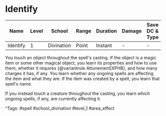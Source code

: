 # Identify

| Name | Level | School | Range | Duration | Damage | Save DC & Type |
|------|-------|--------|-------|----------|--------|----------------|
| Identify | 1 | Divination | Point | Instant | - | - |

You touch an object throughout the spell's casting. If the object is a magic item or some other magical object, you learn its properties and how to use them, whether it requires {@variantrule Attunement|XPHB}, and how many charges it has, if any. You learn whether any ongoing spells are affecting the item and what they are. If the item was created by a spell, you learn that spell's name.

If you instead touch a creature throughout the casting, you learn which ongoing spells, if any, are currently affecting it.

^Tags: #spell #school_divination #level_1 #area_effect
